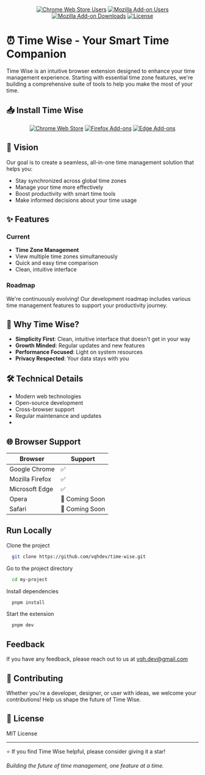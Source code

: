 <p align="center">
<a href="https://chromewebstore.google.com/detail/kcbnbgphgokhjkfojaieliahbnbiijma"><img alt="Chrome Web Store Users" src="https://img.shields.io/chrome-web-store/users/kcbnbgphgokhjkfojaieliahbnbiijma?label=Chrome%20Web%20Store%20Users"></a>
<span> </span>
<a href="https://addons.mozilla.org/firefox/addon/time-wise/"><img alt="Mozilla Add-on Users" src="https://img.shields.io/amo/users/time-wise?label=Mozilla%20Add-on%20Users"></a>
<span> </span>
<a href="https://addons.mozilla.org/firefox/addon/time-wise/"><img alt="Mozilla Add-on Downloads" src="https://img.shields.io/amo/dw/time-wise?label=Mozilla%20Add-on%20Downloads"></a>
<span> </span>
<a href="https://github.com/vqhdev/time-wise/blob/master/LICENSE"><img alt="License" src="https://img.shields.io/badge/License-MIT-green.svg"></a>
</p>

# ⏰ Time Wise - Your Smart Time Companion

Time Wise is an intuitive browser extension designed to enhance your time management experience. Starting with essential time zone features, we're building a comprehensive suite of tools to help you make the most of your time.

## 📥 Install Time Wise

<div align="center">

[![Chrome Web Store](https://img.shields.io/chrome-web-store/v/kcbnbgphgokhjkfojaieliahbnbiijma?label=Chrome&style=for-the-badge&logo=google-chrome&logoColor=white)](https://chrome.google.com/webstore/detail/kcbnbgphgokhjkfojaieliahbnbiijma)
[![Firefox Add-ons](https://img.shields.io/amo/v/time-wise?label=Firefox&style=for-the-badge&logo=firefox&logoColor=white)](https://addons.mozilla.org/firefox/addon/time-wise/)
[![Edge Add-ons](https://img.shields.io/badge/Edge-Download-0078D7?style=for-the-badge&logo=microsoft-edge&logoColor=white)](https://microsoftedge.microsoft.com/addons/detail/joioeppjcldgfmaicfmfnhmapmjknadm)

</div>

## 🎯 Vision

Our goal is to create a seamless, all-in-one time management solution that helps you:
- Stay synchronized across global time zones
- Manage your time more effectively
- Boost productivity with smart time tools
- Make informed decisions about your time usage

## ✨ Features

### Current
- **Time Zone Management**
- View multiple time zones simultaneously
- Quick and easy time comparison
- Clean, intuitive interface

### Roadmap
We're continuously evolving! Our development roadmap includes various time management features to support your productivity journey.

## 💫 Why Time Wise?

- **Simplicity First**: Clean, intuitive interface that doesn't get in your way
- **Growth Minded**: Regular updates and new features
- **Performance Focused**: Light on system resources
- **Privacy Respected**: Your data stays with you

## 🛠️ Technical Details

- Modern web technologies
- Open-source development
- Cross-browser support
- Regular maintenance and updates
- 
## 🌐 Browser Support

| Browser | Support |
|---------|---------|
| Google Chrome | ✅ |
| Mozilla Firefox | ✅ |
| Microsoft Edge | ✅ |
| Opera | 🔄 Coming Soon |
| Safari | 🔄 Coming Soon |

## Run Locally

Clone the project

```bash
  git clone https://github.com/vqhdev/time-wise.git
```

Go to the project directory

```bash
  cd my-project
```

Install dependencies

```bash
  pnpm install
```

Start the extension

```bash
  pnpm dev
```

## Feedback

If you have any feedback, please reach out to us at vqh.dev@gmail.com

## 🤝 Contributing

Whether you're a developer, designer, or user with ideas, we welcome your contributions! Help us shape the future of Time Wise.

## 📝 License

MIT License

---

⭐ If you find Time Wise helpful, please consider giving it a star!

_Building the future of time management, one feature at a time._